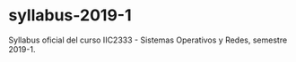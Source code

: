 # syllabus-2019-1
Syllabus oficial del curso IIC2333 - Sistemas Operativos y Redes, semestre 2019-1.
